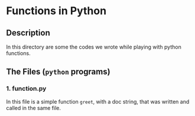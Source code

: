 # Functions in Python
## Description
In this directory are some the codes we wrote while playing with python functions.
## The Files (`python` programs)
### 1. function.py
In this file is a simple function `greet`, with a doc string, that was written and called in the same file.
